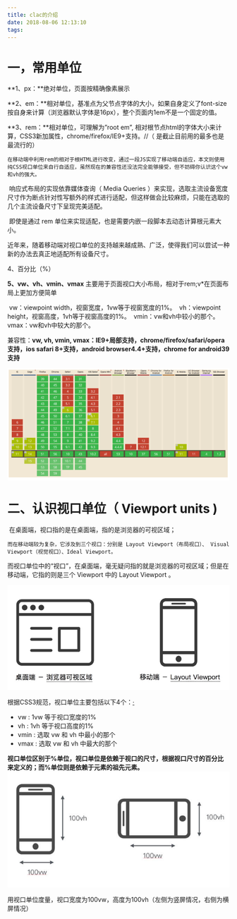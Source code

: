 ```yaml
---
title: clac的介绍
date: 2018-08-06 12:13:10
tags:
---
```


# 一，常用单位

**1、px：**绝对单位，页面按精确像素展示

**2、em：**相对单位，基准点为父节点字体的大小，如果自身定义了font-size按自身来计算（浏览器默认字体是16px），整个页面内1em不是一个固定的值。

**3、rem：**相对单位，可理解为”root em”, 相对根节点html的字体大小来计算，CSS3新加属性，chrome/firefox/IE9+支持。//（ 是截止目前用的最多也是最流行的）

  	在移动端中利用rem的相对于根HTML进行改变，通过一段JS实现了移动端自适应，本文则使用纯CSS视口单位来自行自适应，虽然现在的兼容性还没法完全能够接受，但不妨碍你认识这个vw和vh的强大。

​	响应式布局的实现依靠媒体查询（ Media Queries ）来实现，选取主流设备宽度尺寸作为断点针对性写额外的样式进行适配，但这样做会比较麻烦，只能在选取的几个主流设备尺寸下呈现完美适配。

​	即使是通过 rem 单位来实现适配，也是需要内嵌一段脚本去动态计算根元素大小。

近年来，随着移动端对视口单位的支持越来越成熟、广泛，使得我们可以尝试一种新的办法去真正地适配所有设备尺寸。

4、百分比（%）

**5、vw、vh、vmin、vmax** 主要用于页面视口大小布局，相对于rem;v*在页面布局上更加方便简单

​	vw：viewpoint width，视窗宽度，1vw等于视窗宽度的1%。
​	vh：viewpoint height，视窗高度，1vh等于视窗高度的1%。
​	vmin：vw和vh中较小的那个。
​	vmax：vw和vh中较大的那个。

兼容性：**vw, vh, vmin, vmax：IE9+局部支持，chrome/firefox/safari/opera支持，ios safari 8+支持，android browser4.4+支持，chrome for android39支持**

![0](calc/a1.png)





# 二、认识视口单位（ Viewport units )

​	在桌面端，视口指的是在桌面端，指的是浏览器的可视区域；

  	而在移动端较为复杂，它涉及到三个视口：分别是 Layout Viewport（布局视口）、 Visual Viewport（视觉视口）、Ideal Viewport。

​	而视口单位中的“视口”，在桌面端，毫无疑问指的就是浏览器的可视区域；但是在移动端，它指的则是三个 Viewport 中的 Layout Viewport 。

![0](calc/a2.jpg)



根据CSS3规范，视口单位主要包括以下4个：[·](http://caibaojian.com/vw-vh.html)

- vw : 1vw 等于视口宽度的1%
- vh : 1vh 等于视口高度的1%
- vmin : 选取 vw 和 vh 中最小的那个
- vmax : 选取 vw 和 vh 中最大的那个

**视口单位区别于%单位，视口单位是依赖于视口的尺寸，根据视口尺寸的百分比来定义的；而%单位则是依赖于元素的祖先元素。**![0](calc/a3.jpg)

用视口单位度量，视口宽度为100vw，高度为100vh（左侧为竖屏情况，右侧为横屏情况）